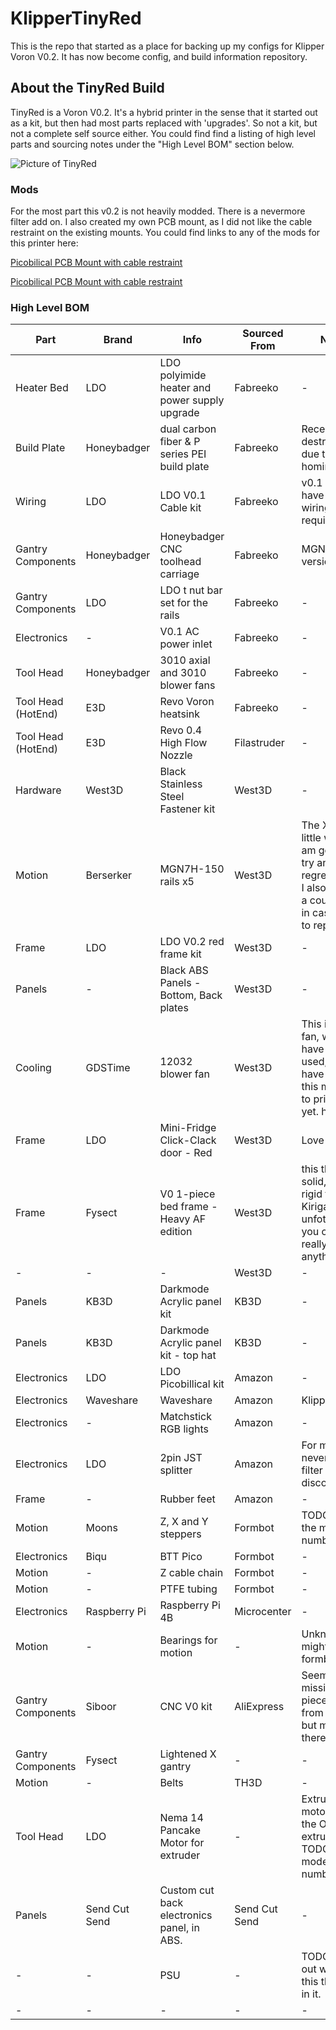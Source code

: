 # KlipperTinyRed
This is the repo that started as a place for backing up my configs for Klipper Voron V0.2. It has now become config, and build information repository.  

## About the TinyRed Build

TinyRed is a Voron V0.2.  It's a hybrid printer in the sense that it started out as a kit, but then had most parts replaced with 'upgrades'. So not a kit, but not a complete self source either.  You could find find a listing of high level parts and sourcing notes under the "High Level BOM" section below.  

![Picture of TinyRed](images/IMG_2201.heic)

### Mods
For the most part this v0.2 is not heavily modded.  There is a nevermore filter add on.  I also created my own PCB mount, as I did not like the cable restraint on the existing mounts.  You could find links to any of the mods for this printer here: 

[Picobilical PCB Mount with cable restraint](https://www.printables.com/model/1068141-ldo-v02-picobilical-umbilical-pcb-mount-remix)

[Picobilical PCB Mount with cable restraint](https://www.printables.com/model/500513-voron-v0-tiny-recirculating-carbon-filter-mfnano-r)

### High Level BOM 

| Part    | Brand  | Info  | Sourced From  | Notes  |
| -------- | ------- | ------- | ------- | ------- |
| Heater Bed  | LDO    | LDO polyimide heater and power supply upgrade | Fabreeko | - |
| Build Plate | Honeybadger | dual carbon fiber & P series PEI build plate | Fabreeko | Recently destroyed due to homing error |
| Wiring | LDO | LDO V0.1 Cable kit | Fabreeko | v0.1 and v0.2 have similar wiring requirements |
| Gantry Components | Honeybadger | Honeybadger CNC toolhead carriage | Fabreeko | MGN7 version |
| Gantry Components | LDO | LDO t nut bar set for the rails | Fabreeko | - |
| Electronics | - | V0.1 AC power inlet | Fabreeko | - |
| Tool Head | Honeybadger | 3010 axial and 3010 blower fans | Fabreeko | - |
| Tool Head (HotEnd) | E3D | Revo Voron heatsink | Fabreeko | - |
| Tool Head (HotEnd) | E3D | Revo 0.4 High Flow Nozzle | Filastruder | - |
| Hardware | West3D | Black Stainless Steel Fastener kit | West3D | - |
| Motion | Berserker | MGN7H-150 rails x5 | West3D | The X rail is a little wobbly.  I am going to try and regrease, but I also ordered a couple rails in case i need to replace it. |
| Frame | LDO | LDO V0.2 red frame kit | West3D | - |
| Panels | - | Black ABS Panels - Bottom, Back plates | West3D | - |
| Cooling | GDSTime | 12032 blower fan | West3D | This is for aux fan, which I have not used, as I have not used this machine to print PLA yet. ha. |
| Frame | LDO | Mini-Fridge Click-Clack door - Red | West3D | Love this! |
| Frame | Fysect | V0 1-piece bed frame - Heavy AF edition | West3D | this thing is solid, more rigid then Kirigami, but unfotnately you cant really mount anything to it. |
| - | - | - | West3D | - |
| Panels | KB3D | Darkmode Acrylic panel kit | KB3D | - |
| Panels | KB3D | Darkmode Acrylic panel kit - top hat | KB3D | - |
| Electronics | LDO | LDO Picobillical kit | Amazon | - |
| Electronics | Waveshare | Waveshare | Amazon | KlipperScreen |
| Electronics | - | Matchstick RGB lights | Amazon | - |
| Electronics | LDO | 2pin JST splitter | Amazon | For modded nevermore filter for easy disconnect. |
| Frame | - | Rubber feet | Amazon | - |
| Motion | Moons | Z, X and Y steppers | Formbot | TODO: add in the model numbers |
| Electronics | Biqu | BTT Pico | Formbot | - |
| Motion | - | Z cable chain | Formbot | - |
| Motion | - | PTFE tubing | Formbot | - |
| Electronics | Raspberry Pi | Raspberry Pi 4B | Microcenter | - |
| Motion | - | Bearings for motion | - | Unknown, might be from formbot |
| Gantry Components | Siboor | CNC V0 kit | AliExpress | Seem to be missing a piece or two from the kit, but mostly there.  |
| Gantry Components | Fysect | Lightened X gantry | - | - |
| Motion | - | Belts | TH3D | - |
| Tool Head | LDO | Nema 14 Pancake Motor for extruder | - | Extruder motor is from the Orbiter v2 extruder.  TODO: Add model number |
| Panels | Send Cut Send | Custom cut back electronics panel, in ABS. | Send Cut Send | - |
| - | - | PSU | - | TODO: Find out what PSU this thing has in it. |
| - | - | - | - | - |